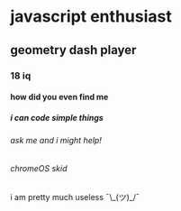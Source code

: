 # javascript enthusiast

## geometry dash player

### 18 iq

#### how did you even find me

##### i can code simple things

###### ask me and i might help!

###### chromeOS skid

i am pretty much useless ¯\\\_(ツ)\_/¯<br><br><br>
<!-- what are you doing here -->
